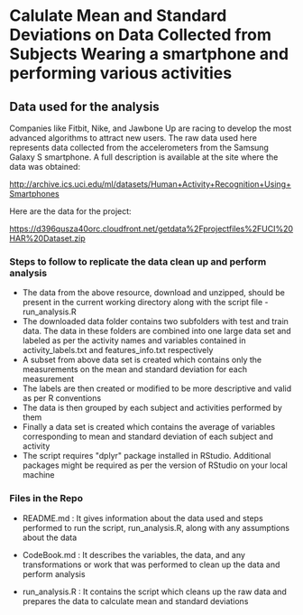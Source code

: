Calulate Mean and Standard Deviations on Data Collected from Subjects Wearing a smartphone and performing various activities
==========================================================================

## Data used for the analysis

Companies like Fitbit, Nike, and Jawbone Up are racing to develop the most advanced algorithms to attract new users. The raw data used here represents data collected from the accelerometers from the Samsung Galaxy S smartphone. A full description is available at the site where the data was obtained: 

http://archive.ics.uci.edu/ml/datasets/Human+Activity+Recognition+Using+Smartphones 

Here are the data for the project: 

https://d396qusza40orc.cloudfront.net/getdata%2Fprojectfiles%2FUCI%20HAR%20Dataset.zip 


### Steps to follow to replicate the data clean up and perform analysis

* The data from the above resource, download and unzipped, should be present in the current working directory along with the script file - run_analysis.R
* The downloaded data folder contains two subfolders with test and train data. The data in these folders are combined into one large data set and labeled as per the activity names and variables contained in activity_labels.txt and features_info.txt respectively
* A subset from above data set is created which contains only the measurements on the mean and standard deviation for each measurement
* The labels are then created or modified to be more descriptive and valid as per R conventions
* The data is then grouped by each subject and activities performed by them
* Finally a data set is created which contains the average of variables corresponding to mean and standard deviation of each subject and activity
* The script requires "dplyr" package installed in RStudio. Additional packages might be required as per the version of RStudio on your local machine


### Files in the Repo

* README.md : It gives information about the data used and steps performed to run the script, run_analysis.R, along with any assumptions about the data 

* CodeBook.md : It describes the variables, the data, and any transformations or work that was performed to clean up the data and perform analysis

* run_analysis.R : It contains the script which cleans up the raw data and prepares the data to calculate mean and standard deviations